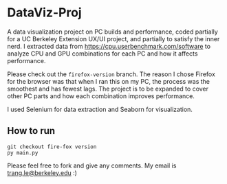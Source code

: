 # DataViz-Proj
A data visualization project on PC builds and performance, coded partially for a UC Berkeley Extension UX/UI project, and partially to satisfy the inner nerd. I extracted data from https://cpu.userbenchmark.com/software to analyze CPU and GPU combinations for each PC and how it affects performance.

Please check out the ```firefox-version``` branch. The reason I chose Firefox for the browser was that when I ran this on my PC, the process was the smoothest and has fewest lags. 
The project is to be expanded to cover other PC parts and how each combination improves performance.

I used Selenium for data extraction and Seaborn for visualization.

## How to run
```
git checkout fire-fox version
py main.py
```

Please feel free to fork and give any comments. My email is trang.le@berkeley.edu :)

